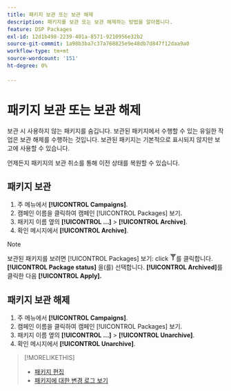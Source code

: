 ```yaml
---
title: 패키지 보관 또는 보관 해제
description: 패키지를 보관 또는 보관 해제하는 방법을 알아봅니다.
feature: DSP Packages
exl-id: 12d1b498-2239-401a-8571-9210956e32b2
source-git-commit: 1a98b3ba7c37a768825e9e48db7d847f12daa9a0
workflow-type: tm+mt
source-wordcount: '151'
ht-degree: 0%

---
```


# 패키지 보관 또는 보관 해제

보관 시 사용하지 않는 패키지를 숨깁니다. 보관된 패키지에서 수행할 수 있는 유일한 작업은 보관 해제를 수행하는 것입니다. 보관된 패키지는 기본적으로 표시되지 않지만 보고에 사용할 수 있습니다.

언제든지 패키지의 보관 취소를 통해 이전 상태를 복원할 수 있습니다.

## 패키지 보관

1. 주 메뉴에서 **[!UICONTROL Campaigns]**.
1. 캠페인 이름을 클릭하여 캠페인 [!UICONTROL Packages] 보기.
1. 패키지 이름 옆의  **[!UICONTROL ...]** > **[!UICONTROL Archive]**.
1. 확인 메시지에서 **[!UICONTROL Archive]**.

>[!NOTE]
>
>보관된 패키지를 보려면 [!UICONTROL Packages] 보기: click ![필터 단추](/help/dsp/assets/filter.png)를 클릭합니다. **[!UICONTROL Package status]** 을(를) 선택합니다. **[!UICONTROL Archived]**&#x200B;를 클릭한 다음 **[!UICONTROL Apply].**

## 패키지 보관 해제

1. 주 메뉴에서 **[!UICONTROL Campaigns]**.
1. 캠페인 이름을 클릭하여 캠페인 [!UICONTROL Packages] 보기.
1. 패키지 이름 옆의  **[!UICONTROL ...]** > **[!UICONTROL Unarchive]**.
1. 확인 메시지에서 **[!UICONTROL Unarchive]**.

>[!MORELIKETHIS]
>
>* [패키지 편집](package-edit.md)
>* [패키지에 대한 변경 로그 보기](package-change-log.md)

